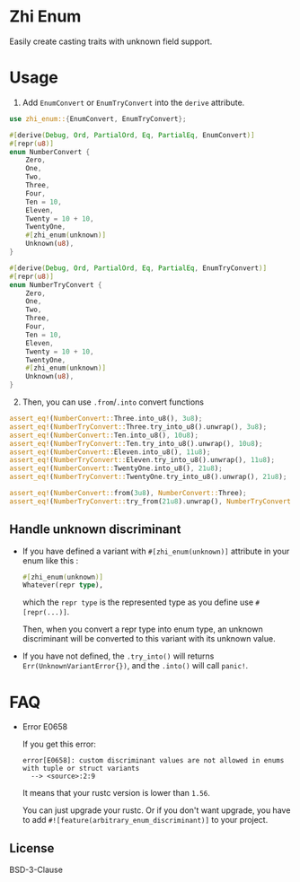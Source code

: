 # Zhi Enum

Easily create casting traits with unknown field support.

# Usage

1. Add `EnumConvert` or `EnumTryConvert` into the `derive` attribute.

```rust
use zhi_enum::{EnumConvert, EnumTryConvert};

#[derive(Debug, Ord, PartialOrd, Eq, PartialEq, EnumConvert)]
#[repr(u8)]
enum NumberConvert {
    Zero,
    One,
    Two,
    Three,
    Four,
    Ten = 10,
    Eleven,
    Twenty = 10 + 10,
    TwentyOne,
    #[zhi_enum(unknown)]
    Unknown(u8),
}

#[derive(Debug, Ord, PartialOrd, Eq, PartialEq, EnumTryConvert)]
#[repr(u8)]
enum NumberTryConvert {
    Zero,
    One,
    Two,
    Three,
    Four,
    Ten = 10,
    Eleven,
    Twenty = 10 + 10,
    TwentyOne,
    #[zhi_enum(unknown)]
    Unknown(u8),
}

```

2. Then, you can use `.from`/`.into` convert functions

```rust
assert_eq!(NumberConvert::Three.into_u8(), 3u8);
assert_eq!(NumberTryConvert::Three.try_into_u8().unwrap(), 3u8);
assert_eq!(NumberConvert::Ten.into_u8(), 10u8);
assert_eq!(NumberTryConvert::Ten.try_into_u8().unwrap(), 10u8);
assert_eq!(NumberConvert::Eleven.into_u8(), 11u8);
assert_eq!(NumberTryConvert::Eleven.try_into_u8().unwrap(), 11u8);
assert_eq!(NumberConvert::TwentyOne.into_u8(), 21u8);
assert_eq!(NumberTryConvert::TwentyOne.try_into_u8().unwrap(), 21u8);

assert_eq!(NumberConvert::from(3u8), NumberConvert::Three);
assert_eq!(NumberTryConvert::try_from(21u8).unwrap(), NumberTryConvert::TwentyOne)
```

## Handle unknown discriminant

* If you have defined a variant with `#[zhi_enum(unknown)]` attribute in your enum like this :
  ```rust
  #[zhi_enum(unknown)]
  Whatever(repr type),
  ```
  which the `repr type` is the represented type as you define use `#[repr(...)]`.

  Then, when you convert a repr type into enum type, an unknown discriminant will be converted
  to this variant with its unknown value.

* If you have not defined, the `.try_into()` will returns `Err(UnknownVariantError{})`, and the
  `.into()` will call `panic!`.

# FAQ
* Error E0658

  If you get this error: 
  ```
  error[E0658]: custom discriminant values are not allowed in enums with tuple or struct variants
    --> <source>:2:9
  ```
  It means that your rustc version is lower than `1.56`.
  
  You can just upgrade your rustc. Or if you don't want upgrade, you have to add `#![feature(arbitrary_enum_discriminant)]` to your project.


## License
BSD-3-Clause
